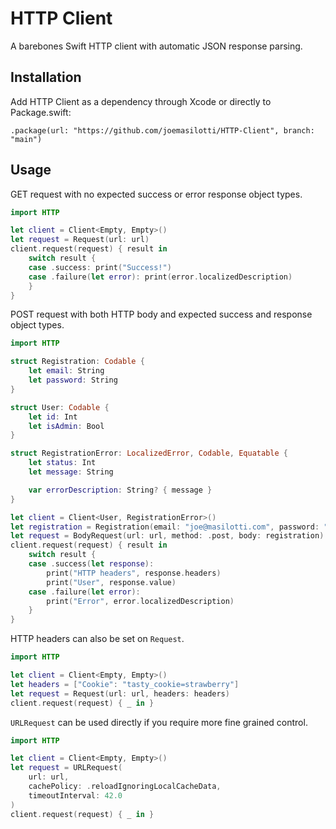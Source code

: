 # HTTP Client

A barebones Swift HTTP client with automatic JSON response parsing.

## Installation

Add HTTP Client as a dependency through Xcode or directly to Package.swift:

```
.package(url: "https://github.com/joemasilotti/HTTP-Client", branch: "main")
```

## Usage

GET request with no expected success or error response object types.

```swift
import HTTP

let client = Client<Empty, Empty>()
let request = Request(url: url)
client.request(request) { result in
    switch result {
    case .success: print("Success!")
    case .failure(let error): print(error.localizedDescription)
    }
}
```

POST request with both HTTP body and expected success and response object types.

```swift
import HTTP

struct Registration: Codable {
    let email: String
    let password: String
}

struct User: Codable {
    let id: Int
    let isAdmin: Bool
}

struct RegistrationError: LocalizedError, Codable, Equatable {
    let status: Int
    let message: String

    var errorDescription: String? { message }
}

let client = Client<User, RegistrationError>()
let registration = Registration(email: "joe@masilotti.com", password: "password")
let request = BodyRequest(url: url, method: .post, body: registration)
client.request(request) { result in
    switch result {
    case .success(let response):
        print("HTTP headers", response.headers)
        print("User", response.value)
    case .failure(let error):
        print("Error", error.localizedDescription)
    }
}
```

HTTP headers can also be set on `Request`.

```swift
import HTTP

let client = Client<Empty, Empty>()
let headers = ["Cookie": "tasty_cookie=strawberry"]
let request = Request(url: url, headers: headers)
client.request(request) { _ in }
```

`URLRequest` can be used directly if you require more fine grained control.

```swift
import HTTP

let client = Client<Empty, Empty>()
let request = URLRequest(
    url: url,
    cachePolicy: .reloadIgnoringLocalCacheData,
    timeoutInterval: 42.0
)
client.request(request) { _ in }
```
